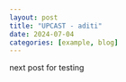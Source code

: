 ```yaml
---
layout: post
title: "UPCAST - aditi"
date: 2024-07-04
categories: [example, blog]
---
```


next post for testing
